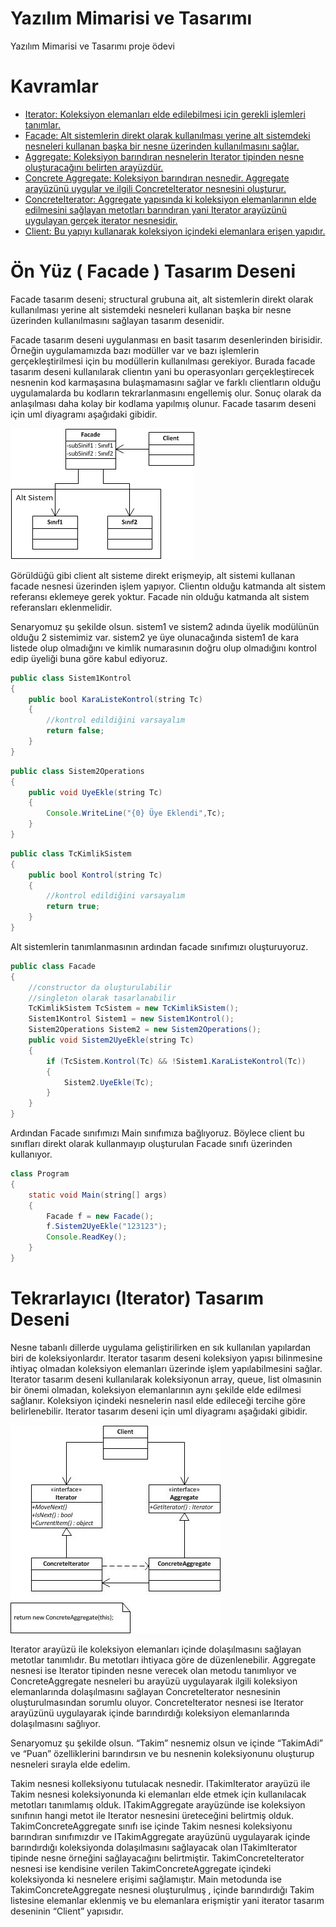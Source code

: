 # Yazılım Mimarisi ve Tasarımı

Yazılım Mimarisi ve Tasarımı proje ödevi

# Kavramlar

- [Iterator: Koleksiyon elemanları elde edilebilmesi için gerekli işlemleri tanımlar.](#iterator)
- [Facade: Alt sistemlerin direkt olarak kullanılması yerine alt sistemdeki nesneleri kullanan başka bir nesne üzerinden kullanılmasını sağlar.](#facade)
- [Aggregate: Koleksiyon barındıran nesnelerin Iterator tipinden nesne oluşturacağını belirten arayüzdür.](#aggregate)
- [Concrete Aggregate: Koleksiyon barındıran nesnedir. Aggregate arayüzünü uygular ve ilgili ConcreteIterator nesnesini oluşturur.](#concreteAggregate)
- [ConcreteIterator:  Aggregate yapısında ki koleksiyon elemanlarının elde edilmesini sağlayan metotları barındıran yani Iterator arayüzünü uygulayan gerçek iterator nesnesidir.](#concreteIterator)
- [Client: Bu yapıyı kullanarak koleksiyon içindeki elemanlara erişen yapıdır.](#client)

# Ön Yüz ( Facade ) Tasarım Deseni

  Facade tasarım deseni; structural grubuna ait, alt sistemlerin direkt olarak kullanılması yerine alt sistemdeki nesneleri kullanan başka bir nesne üzerinden kullanılmasını sağlayan tasarım desenidir.

  Facade tasarım deseni uygulanması en basit tasarım desenlerinden birisidir. Örneğin uygulamamızda bazı modüller var ve bazı işlemlerin gerçekleştirilmesi için bu modüllerin kullanılması gerekiyor. Burada facade tasarım deseni kullanılarak clientın yani bu operasyonları gerçekleştirecek nesnenin kod karmaşasına bulaşmamasını sağlar ve farklı clientların olduğu uygulamalarda bu kodların tekrarlanmasını engellemiş olur. Sonuç olarak da anlaşılması daha kolay bir kodlama yapılmış olunur. Facade tasarım deseni için uml diyagramı aşağıdaki gibidir.

![Image of Class](https://github.com/okcain/yazilim-mimarisi-ve-tasarimi/blob/master/facade_uml.png)

  Görüldüğü gibi client alt sisteme direkt erişmeyip, alt sistemi kullanan facade nesnesi üzerinden işlem yapıyor. Clientın olduğu katmanda alt sistem referansı eklemeye gerek yoktur. Facade nin olduğu katmanda alt sistem referansları eklenmelidir.

   Senaryomuz şu şekilde olsun. sistem1 ve sistem2 adında üyelik modülünün olduğu 2 sistemimiz var. sistem2 ye üye olunacağında sistem1 de kara listede olup olmadığını ve kimlik numarasının doğru olup olmadığını kontrol edip üyeliği buna göre kabul ediyoruz.

```java
public class Sistem1Kontrol
{
    public bool KaraListeKontrol(string Tc)
    {
        //kontrol edildiğini varsayalım
        return false;
    }
}
```

```java
public class Sistem2Operations
{
    public void UyeEkle(string Tc)
    {
        Console.WriteLine("{0} Üye Eklendi",Tc);
    }
}
```

```java
public class TcKimlikSistem
{
    public bool Kontrol(string Tc)
    {
        //kontrol edildiğini varsayalım
        return true;
    }
}
```

  Alt sistemlerin tanımlanmasının ardından facade sınıfımızı oluşturuyoruz.

```java
public class Facade
{
    //constructor da oluşturulabilir
    //singleton olarak tasarlanabilir
    TcKimlikSistem TcSistem = new TcKimlikSistem();
    Sistem1Kontrol Sistem1 = new Sistem1Kontrol();
    Sistem2Operations Sistem2 = new Sistem2Operations();
    public void Sistem2UyeEkle(string Tc)
    {
        if (TcSistem.Kontrol(Tc) && !Sistem1.KaraListeKontrol(Tc))
        {
            Sistem2.UyeEkle(Tc);
        }
    }
}
```

  Ardından Facade sınıfımızı Main sınıfımıza bağlıyoruz. Böylece client bu sınıfları direkt olarak kullanmayıp oluşturulan Facade sınıfı üzerinden kullanıyor.

```java
class Program
{
    static void Main(string[] args)
    {
        Facade f = new Facade();
        f.Sistem2UyeEkle("123123");
        Console.ReadKey();
    }
}
```
# Tekrarlayıcı (Iterator) Tasarım Deseni

  Nesne tabanlı dillerde uygulama geliştirilirken en sık kullanılan yapılardan biri de koleksiyonlardır.  Iterator tasarım deseni koleksiyon yapısı bilinmesine ihtiyaç olmadan koleksiyon elemanları üzerinde işlem yapılabilmesini sağlar. Iterator tasarım deseni kullanılarak koleksiyonun array, queue, list olmasınin bir önemi olmadan, koleksiyon elemanlarının aynı şekilde elde edilmesi sağlanır. Koleksiyon içindeki nesnelerin nasıl elde edileceği tercihe göre belirlenebilir. Iterator tasarım deseni için uml diyagramı aşağıdaki gibidir.

![Image of Class](https://github.com/okcain/yazilim-mimarisi-ve-tasarimi/blob/master/iterator_uml.jpg)

   Iterator arayüzü ile koleksiyon elemanları içinde dolaşılmasını sağlayan metotlar tanımlıdır. Bu metotları ihtiyaca göre de düzenlenebilir.  Aggregate nesnesi ise Iterator tipinden nesne verecek olan metodu tanımlıyor ve ConcreteAggregate nesneleri bu arayüzü uygulayarak ilgili koleksiyon elemanlarında dolaşılmasını sağlayan ConcreteIterator nesnesinin oluşturulmasından sorumlu oluyor. ConcreteIterator nesnesi ise Iterator arayüzünü uygulayarak içinde barındırdığı koleksiyon elemanlarında dolaşılmasını sağlıyor.
   
   Senaryomuz şu şekilde olsun. “Takim” nesnemiz olsun ve içinde “TakimAdi” ve “Puan” özelliklerini barındırsın ve bu nesnenin koleksiyonunu oluşturup nesneleri sırayla elde edelim.
   
   Takim nesnesi kolleksiyonu tutulacak nesnedir. ITakimIterator arayüzü ile Takim nesnesi koleksiyonunda ki elemanları elde etmek için kullanılacak metotları tanımlamış olduk. ITakimAggregate arayüzünde ise koleksiyon sınıfının hangi metot ile Iterator nesnesini üreteceğini belirtmiş olduk. TakimConcreteAggregate sınıfı ise içinde Takim nesnesi koleksiyonu barındıran sınıfımızdır ve ITakimAggregate arayüzünü uygulayarak içinde barındırdığı koleksiyonda dolaşılmasını sağlayacak olan ITakimIterator tipinde nesne örneğini sağlayacağını belirtmiştir. TakimConcreteIterator nesnesi ise kendisine verilen TakimConcreteAggregate içindeki koleksiyonda ki nesnelere erişimi sağlamıştır. Main metodunda ise TakimConcreteAggregate nesnesi oluşturulmuş , içinde barındırdığı Takim listesine elemanlar eklenmiş ve bu elemanlara erişmiştir yani iterator tasarım deseninin “Client” yapısıdır.
